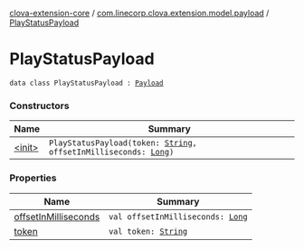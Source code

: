 [clova-extension-core](../../index.md) / [com.linecorp.clova.extension.model.payload](../index.md) / [PlayStatusPayload](./index.md)

# PlayStatusPayload

`data class PlayStatusPayload : `[`Payload`](../-payload.md)

### Constructors

| Name | Summary |
|---|---|
| [&lt;init&gt;](-init-.md) | `PlayStatusPayload(token: `[`String`](https://kotlinlang.org/api/latest/jvm/stdlib/kotlin/-string/index.html)`, offsetInMilliseconds: `[`Long`](https://kotlinlang.org/api/latest/jvm/stdlib/kotlin/-long/index.html)`)` |

### Properties

| Name | Summary |
|---|---|
| [offsetInMilliseconds](offset-in-milliseconds.md) | `val offsetInMilliseconds: `[`Long`](https://kotlinlang.org/api/latest/jvm/stdlib/kotlin/-long/index.html) |
| [token](token.md) | `val token: `[`String`](https://kotlinlang.org/api/latest/jvm/stdlib/kotlin/-string/index.html) |
